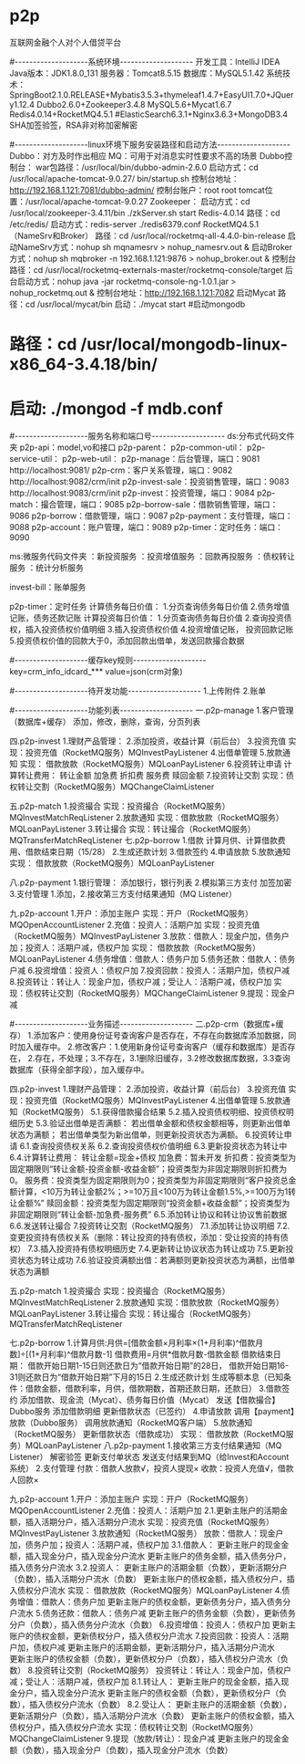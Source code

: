 # p2p
互联网金融个人对个人借贷平台


#--------------------系统环境--------------------
开发工具：IntelliJ IDEA
Java版本：JDK1.8.0_131
服务器：Tomcat8.5.15
数据库：MySQL5.1.42
系统技术：
SpringBoot2.1.0.RELEASE+Mybatis3.5.3+thymeleaf1.4.7+EasyUI1.7.0+JQuery1.12.4
Dubbo2.6.0+Zookeeper3.4.8
MySQL5.6+Mycat1.6.7
Redis4.0.14+RocketMQ4.5.1
#ElasticSearch6.3.1+Nginx3.6.3+MongoDB3.4
SHA加签验签，RSA非对称加密解密


#--------------------linux环境下服务安装路径和启动方法--------------------
Dubbo：对方及时作出相应
MQ：可用于对消息实时性要求不高的场景
Dubbo控制台：
    war包路径：/usr/local/bin/dubbo-admin-2.6.0
    启动方式：cd /usr/local/apache-tomcat-9.0.27/
                bin/startup.sh
    控制台地址：http://192.168.1.121:7081/dubbo-admin/
    控制台账户：root root
    tomcat位置：/usr/local/apache-tomcat-9.0.27
Zookeeper：
 启动方式：cd /usr/local/zookeeper-3.4.11/bin
                ./zkServer.sh start
Redis-4.0.14
    路径：cd /etc/redis/
    启动方式：redis-server ./redis6379.conf
RocketMQ4.5.1（NameSrv和Broker）
    路径：cd /usr/local/rocketmq-all-4.4.0-bin-release
    启动NameSrv方式：nohup sh mqnamesrv > nohup_namesrv.out &
    启动Broker方式：nohup sh mqbroker -n 192.168.1.121:9876 > nohup_broker.out &
    控制台路径：cd /usr/local/rocketmq-externals-master/rocketmq-console/target
    后台启动方式：nohup java -jar rocketmq-console-ng-1.0.1.jar > nohup_rocketmq.out &
    控制台地址：http://192.168.1.121:7082
启动Mycat
    路径：cd /usr/local/mycat/bin
    启动：./mycat start
#启动mongodb
#     路径：cd /usr/local/mongodb-linux-x86_64-3.4.18/bin/
#     启动: ./mongod -f mdb.conf


#--------------------服务名称和端口号--------------------
ds:分布式代码文件夹
p2p-api：model,vo和接口
p2p-parent：
p2p-common-util：
p2p-service-util：
p2p-web-util：
p2p-manage：后台管理，端口：9081
http://localhost:9081/
p2p-crm：客户关系管理，端口：9082
http://localhost:9082/crm/init
p2p-invest-sale：投资销售管理，端口：9083
http://localhost:9083/crm/init
p2p-invest：投资管理，端口：9084
p2p-match：撮合管理，端口：9085
p2p-borrow-sale：借款销售管理，端口：9086
p2p-borrow：借款管理，端口：9087
p2p-payment：支付管理，端口：9088
p2p-account：账户管理，端口：9089
p2p-timer：定时任务：端口：9090

ms:微服务代码文件夹
：新投资服务
：投资增值服务
：回款再投服务
：债权转让服务
：统计分析服务

invest-bill：账单服务

p2p-timer：定时任务
计算债务每日价值：
    1.分页查询债务每日价值
    2.债务增值记账，债务还款记账
计算投资每日价值：
    1.分页查询债务每日价值
    2.查询投资债权，插入投资债权价值明细
    3.插入投资债权价值
    4.投资增值记账， 投资回款记账
    5.投资债权价值的回款大于0，添加回款出借单，发送回款撮合数据


#--------------------缓存key规则--------------------
key=crm_info_idcard_*** value=json(crm对象)


#--------------------待开发功能--------------------
    1.上传附件
    2.账单


#--------------------功能列表--------------------
一.p2p-manage
1.客户管理（数据库+缓存）
添加，修改，删除，查询，分页列表

四.p2p-invest
1.理财产品管理：
2.添加投资，收益计算（前后台）
3.投资充值
    实现：投资充值（RocketMQ服务）MQInvestPayListener
4.出借单管理
5.放款通知
    实现： 借款放款（RocketMQ服务）MQLoanPayListener
6.投资转让申请
计算转让费用：
    转让金额
    加急费
    折扣费
    服务费
    赎回金额
7.投资转让交割
    实现：债权转让交割（RocketMQ服务）MQChangeClaimListener

五.p2p-match
1.投资撮合
    实现：投资撮合（RocketMQ服务）MQInvestMatchReqListener
2.放款通知
    实现：借款放款（RocketMQ服务）MQLoanPayListener
3.转让撮合
    实现：转让撮合（RocketMQ服务）MQTransferMatchReqListener
七.p2p-borrow
1.借款
计算月供、计算借款费用、借款结束日期（15/28）
2.生成还款计划
3.借款签约
4.申请放款
5.放款通知
    实现： 借款放款（RocketMQ服务）MQLoanPayListener

八.p2p-payment
1.银行管理：
添加银行，银行列表
2.模拟第三方支付
加签加密
3.支付管理
1.添加，2.接收第三方支付结果通知（MQ Listener）

九.p2p-account
1.开户：添加主账户
    实现：开户（RocketMQ服务）MQOpenAccountListener
2.充值：投资人：活期户加
    实现：投资充值（RocketMQ服务）MQInvestPayListener
3.放款：借款人：现金户加，债务户加；投资人：活期户减，债权户加
    实现： 借款放款（RocketMQ服务）MQLoanPayListener
4.债务增值：借款人：债务户加
5.债务还款：借款人：债务户减
6.投资增值：投资人：债权户加
7.投资回款：投资人：活期户加，债权户减
8.投资转让：转让人：现金户加，债权户减；受让人：活期户减，债权户加
    实现：债权转让交割（RocketMQ服务）MQChangeClaimListener
9.提现：现金户减


#--------------------业务描述--------------------
二.p2p-crm（数据库+缓存）
1.添加客户：使用身份证号查询客户是否存在，不存在向数据库添加数据，同时加入缓存中。
2.修改客户：1.使用新身份证号查询客户（缓存和数据库）是否存在，
2.存在，不处理；3.不存在，3.1删除旧缓存，3.2修改数据库数据，3.3查询数据库（获得全部字段），加入缓存中。

四.p2p-invest
1.理财产品管理：
2.添加投资，收益计算（前后台）
3.投资充值
    实现：投资充值（RocketMQ服务）MQInvestPayListener
4.出借单管理
5.放款通知（RocketMQ服务）
5.1.获得借款撮合结果
5.2.插入投资债权明细、投资债权明细历史
5.3.验证出借单是否满额：
        若出借单金额和债权金额相等，则更新出借单状态为满额；
        若出借单类型为新出借单，则更新投资状态为满额。
6.投资转让申请
6.1.查询投资债权关系
6.2.查询投资债权价值明细
6.3.更新投资状态为转让中
6.4.计算转让费用：
    转让金额=现金+债权
    加急费：暂未开发
    折扣费：投资类型为固定期限则“转让金额-投资金额-收益金额”；投资类型为非固定期限则折扣费为0。
    服务费：投资类型为固定期限则为0；投资类型为非固定期限则“客户投资总金额计算，<10万为转让金额2%；>=10万且<100万为转让金额1.5%,>=100万为1转让金额%”
    赎回金额：投资类型为固定期限则“投资金额+收益金额”；投资类型为非固定期限则“转让金额-加急费-服务费”
6.5.添加转让协议和转让协议售前数据
6.6.发送转让撮合
7.投资转让交割（RocketMQ服务）
7.1.添加转让协议明细
7.2.变更投资持有债权关系（删除：转让投资的持有债权，添加：受让投资的持有债权）
7.3.插入投资持有债权明细历史
7.4.更新转让协议状态为转让成功
7.5.更新投资状态为转让成功
7.6.验证投资满额出借：若满额则更新投资状态为满额，出借单状态为满额

五.p2p-match
1.投资撮合
    实现：投资撮合（RocketMQ服务）MQInvestMatchReqListener
2.放款通知
    实现：借款放款（RocketMQ服务）MQLoanPayListener
3.转让撮合
    实现：转让撮合（RocketMQ服务）MQTransferMatchReqListener

七.p2p-borrow
1.计算月供:月供=[借款金额×月利率×(1+月利率)^借款月数]÷[(1+月利率)^借款月数-1]
借款费用=月供*借款月数-借款金额
借款结束日期：
借款开始日期1-15日则还款日为“借款开始日期”的28日，
借款开始日期16-31则还款日为“借款开始日期”下月的15日
2.生成还款计划
    生成等额本息（已知条件：借款金额，借款利率，月供，借款期数，首期还款日期，还款日）
3.借款签约
    添加借款、现金流（Mycat）、债务每日价值（Mycat）
    发送【借款撮合】Dubbo服务
    添加借款明细
    更新借款状态（已签约）
4.申请放款
    调用【payment】放款（Dubbo服务）
    调用放款通知（RocketMQ客户端）
5.放款通知（RocketMQ服务）
    更新借款状态（借款成功）
    实现： 借款放款（RocketMQ服务）MQLoanPayListener
八.p2p-payment
1.接收第三方支付结果通知（MQ Listener）
    解密验签
    更新支付单状态
    发送支付结果到MQ（给Invest和Account系统）
2.支付管理
    付款：借款人放款√，投资人提现×
    收款：投资人充值√，借款人回款×

九.p2p-account
1.开户：添加主账户
    实现：开户（RocketMQ服务）MQOpenAccountListener
2.充值：投资人：活期户加
    2.1.更新主账户的活期金额，插入活期分户，插入活期分户流水
    实现：投资充值（RocketMQ服务）MQInvestPayListener
3.放款通知（RocketMQ服务）
    放款：借款人：现金户加，债务户加；投资人：活期户减，债权户加
    3.1.借款人：
    更新主账户的现金金额，插入现金分户，插入现金分户流水
    更新主账户的债务金额，插入债务分户，插入债务分户流水
    3.2.投资人：
    更新主账户的活期金额（负数），更新活期分户（负数），插入活期分户流水（负数）
    更新主账户的债权金额，插入债权分户，插入债权分户流水
    实现： 借款放款（RocketMQ服务）MQLoanPayListener
4.债务增值：借款人：债务户加
    更新主账户的债权金额，更新债务分户，插入债务分户流水
5.债务还款：借款人：债务户减
    更新主账户的债务金额（负数），更新债务分户（负数），插入债务分户流水（负数）
6.投资增值：投资人：债权户加
    更新主账户的债权金额，更新债权分户，插入债权分户流水
7.投资回款：投资人：活期户加，债权户减
     更新主账户的活期金额，更新活期分户，插入活期分户流水   
     更新主账户的债权金额（负数），更新债权分户（负数），插入债权分户流水（负数）
8.投资转让交割（RocketMQ服务）
    投资转让：转让人：现金户加，债权户减；受让人：活期户减，债权户加
    8.1.转让人：
    更新主账户的现金金额，插入现金分户，插入现金分户流水
    更新主账户的债权金额（负数），更新债权分户（负数），插入债权分户流水（负数）
    8.2.受让人：
    更新主账户的活期金额（负数），更新活期分户（负数），插入活期分户流水（负数）
    更新主账户的债权金额，插入债权分户，插入债权分户流水
    实现：债权转让交割（RocketMQ服务）MQChangeClaimListener
9.提现（放款/转让）：现金户减
    更新主账户的现金金额（负数），插入现金分户（负数），插入现金分户流水（负数）


